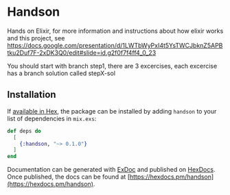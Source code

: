 # Handson

Hands on Elixir, for more information and instructions about how elixir works and this project, see https://docs.google.com/presentation/d/1LWTbWyPxI4t5YsTWCJbknZ5APBtku2Duf7F-2xDK3Q0/edit#slide=id.g2f0f7f4ff4_0_23

You should start with branch step1, there are 3 excercises, each excercise has a branch solution called stepX-sol

## Installation

If [available in Hex](https://hex.pm/docs/publish), the package can be installed
by adding `handson` to your list of dependencies in `mix.exs`:

```elixir
def deps do
  [
    {:handson, "~> 0.1.0"}
  ]
end
```

Documentation can be generated with [ExDoc](https://github.com/elixir-lang/ex_doc)
and published on [HexDocs](https://hexdocs.pm). Once published, the docs can
be found at [https://hexdocs.pm/handson](https://hexdocs.pm/handson).

